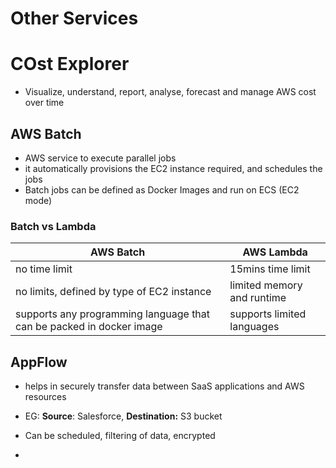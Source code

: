 

# Other Services


# COst Explorer

- Visualize, understand, report, analyse, forecast and manage AWS cost over time

## AWS Batch

- AWS service to execute parallel jobs
- it automatically provisions the EC2 instance required, and schedules the jobs
- Batch jobs can be defined as Docker Images and run on ECS (EC2 mode)

### Batch vs Lambda


| **AWS Batch**                                                        | AWS Lambda                 |
| -------------------------------------------------------------------- | -------------------------- |
| no time limit                                                        | 15mins time limit          |
| no limits, defined by type of EC2 instance                           | limited memory and runtime |
| supports any programming language that can be packed in docker image | supports limited languages |


## AppFlow

- helps in securely transfer data between SaaS applications and AWS resources
- EG: **Source**: Salesforce, **Destination:** S3 bucket

- Can be scheduled, filtering of data, encrypted
- 




